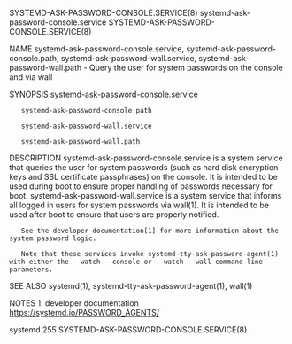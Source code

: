 SYSTEMD-ASK-PASSWORD-CONSOLE.SERVICE(8)			     systemd-ask-password-console.service		       SYSTEMD-ASK-PASSWORD-CONSOLE.SERVICE(8)

NAME
       systemd-ask-password-console.service, systemd-ask-password-console.path, systemd-ask-password-wall.service, systemd-ask-password-wall.path - Query the
       user for system passwords on the console and via wall

SYNOPSIS
       systemd-ask-password-console.service

       systemd-ask-password-console.path

       systemd-ask-password-wall.service

       systemd-ask-password-wall.path

DESCRIPTION
       systemd-ask-password-console.service is a system service that queries the user for system passwords (such as hard disk encryption keys and SSL
       certificate passphrases) on the console. It is intended to be used during boot to ensure proper handling of passwords necessary for boot.
       systemd-ask-password-wall.service is a system service that informs all logged in users for system passwords via wall(1). It is intended to be used
       after boot to ensure that users are properly notified.

       See the developer documentation[1] for more information about the system password logic.

       Note that these services invoke systemd-tty-ask-password-agent(1) with either the --watch --console or --watch --wall command line parameters.

SEE ALSO
       systemd(1), systemd-tty-ask-password-agent(1), wall(1)

NOTES
	1. developer documentation
	   https://systemd.io/PASSWORD_AGENTS/

systemd 255													       SYSTEMD-ASK-PASSWORD-CONSOLE.SERVICE(8)
